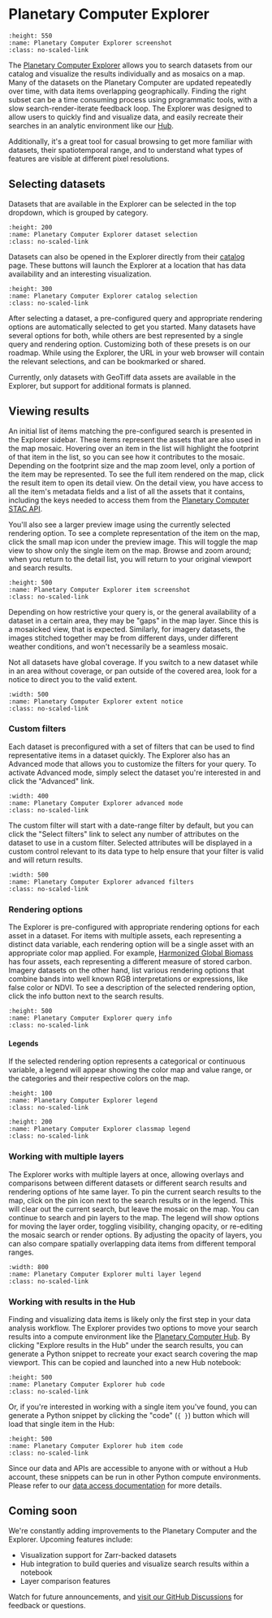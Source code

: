 # Planetary Computer Explorer

```{image} images/explorer-docs.jpg
:height: 550
:name: Planetary Computer Explorer screenshot
:class: no-scaled-link
```

The [Planetary Computer Explorer][1] allows you to search datasets from our
catalog and visualize the results individually and as mosaics on a map. Many of
the datasets on the Planetary Computer are updated repeatedly over time, with
data items overlapping geographically. Finding the right subset can be a time
consuming process using programmatic tools, with a slow search-render-iterate
feedback loop. The Explorer was designed to allow users to quickly find and
visualize data, and easily recreate their searches in an analytic environment
like our [Hub][pc-docs-hub].

Additionally, it's a great tool for casual browsing to get more familiar with
datasets, their spatiotemporal range, and to understand what types of
features are visible at different pixel resolutions.

## Selecting datasets

Datasets that are available in the Explorer can be selected in the top dropdown,
which is grouped by category.

```{image} images/explorer-ds.jpg
:height: 200
:name: Planetary Computer Explorer dataset selection
:class: no-scaled-link
```

Datasets can also be opened in the Explorer directly from their
[catalog][pc-catalog] page. These buttons will launch the Explorer at a
location that has data availability and an interesting visualization.

```{image} images/explorer-launch.jpg
:height: 300
:name: Planetary Computer Explorer catalog selection
:class: no-scaled-link
```

After selecting a dataset, a pre-configured query and appropriate rendering
options are automatically selected to get you started. Many datasets have
several options for both, while others are best represented by a single query
and rendering option. Customizing both of these presets is on our roadmap.
While using the Explorer, the URL in your web browser will contain the relevant
selections, and can be bookmarked or shared.

Currently, only datasets with GeoTiff data assets are available in the Explorer,
but support for additional formats is planned.

## Viewing results

An initial list of items matching the pre-configured search is presented in the
Explorer sidebar. These items represent the assets that are also used in the map
mosaic. Hovering over an item in the list will highlight the footprint of that
item in the list, so you can see how it contributes to the mosaic. Depending on
the footprint size and the map zoom level, only a portion of the item may be
represented. To see the full item rendered on the map, click the result item to
open its detail view. On the detail view, you have access to all the item's
metadata fields and a list of all the assets that it contains, including the
keys needed to access them from the [Planetary Computer STAC API][pc-docs-api].

You'll also see a larger preview image using the currently selected rendering
option. To see a complete representation of the item on the map, click the small
map icon under the preview image. This will toggle the map view to show only the
single item on the map. Browse and zoom around; when you return to the detail
list, you will return to your original viewport and search results.

```{image} images/explorer-item.png
:height: 500
:name: Planetary Computer Explorer item screenshot
:class: no-scaled-link
```

Depending on how restrictive your query is, or the general availability of
a dataset in a certain area, they may be "gaps" in the map layer. Since this is
a mosaicked view, that is expected. Similarly, for imagery datasets, the images
stitched together may be from different days, under different weather
conditions, and won't necessarily be a seamless mosaic.

Not all datasets have global coverage. If you switch to a new dataset while in
an area without coverage, or pan outside of the covered area, look for a notice
to direct you to the valid extent.

```{image} images/explorer-extent.png
:width: 500
:name: Planetary Computer Explorer extent notice
:class: no-scaled-link
```

### Custom filters

Each dataset is preconfigured with a set of filters that can be used to find
representative items in a dataset quickly. The Explorer also has an Advanced mode
that allows you to customize the filters for your query. To activate Advanced mode, simply select the dataset you're interested in and click the "Advanced" link.

```{image} images/explorer-advanced.jpg
:width: 400
:name: Planetary Computer Explorer advanced mode
:class: no-scaled-link
```

The custom filter will start with a date-range filter by default, but you can
click the "Select filters" link to select any number of attributes on the
dataset to use in a custom filter. Selected attributes will be displayed in a
custom control relevant to its data type to help ensure that your filter is
valid and will return results.

```{image} images/explorer-advanced-filters.jpg
:width: 500
:name: Planetary Computer Explorer advanced filters
:class: no-scaled-link
```

### Rendering options

The Explorer is pre-configured with appropriate rendering options for each asset
in a dataset. For items with multiple assets, each representing a distinct data
variable, each rendering option will be a single asset with an appropriate color
map applied. For example, [Harmonized Global Biomass][hgb] has four assets, each
representing a different measure of stored carbon. Imagery datasets on the other
hand, list various rendering options that combine bands into well known RGB
interpretations or expressions, like false color or NDVI. To see a description of the
selected rendering option, click the info button next to the search results.

```{image} images/explorer-queryinfo.png
:height: 500
:name: Planetary Computer Explorer query info
:class: no-scaled-link
```

#### Legends

If the selected rendering option represents a categorical or continuous variable,
a legend will appear showing the color map and value range, or the categories and their respective colors on the map.

```{image} images/explorer-legend.jpg
:height: 100
:name: Planetary Computer Explorer legend
:class: no-scaled-link
```

```{image} images/explorer-legend-class.jpg
:height: 200
:name: Planetary Computer Explorer classmap legend
:class: no-scaled-link
```

### Working with multiple layers

The Explorer works with multiple layers at once, allowing overlays and comparisons
between different datasets or different search results and rendering options of hte same layer. To pin the current search results to the map, click on the pin icon next to the search results or in the legend. This will clear out the current search, but leave the mosaic on the map. You can continue to search and pin layers to the map. The legend will show options for moving the layer order, toggling visibility, changing opacity, or re-editing the mosaic search or render options. By adjusting the opacity of layers, you can also compare spatially overlapping data items from different temporal ranges.

```{image} images/explorer-pinned-layers-sm.png
:width: 800
:name: Planetary Computer Explorer multi layer legend
:class: no-scaled-link
```

### Working with results in the Hub

Finding and visualizing data items is likely only the first step in your data
analysis workflow. The Explorer provides two options to move your search results
into a compute environment like the [Planetary Computer Hub][pc-docs-hub]. By
clicking "Explore results in the Hub" under the search results, you can generate
a Python snippet to recreate your exact search covering the map
viewport. This can be copied and launched into a new Hub notebook:

```{image} images/explorer-hub.png
:height: 500
:name: Planetary Computer Explorer hub code
:class: no-scaled-link
```

Or, if you're interested in working with a single item you've found, you can
generate a Python snippet by clicking the "code" (`{ }`) button which will load
that single item in the Hub:

```{image} images/explorer-item-hub.png
:height: 500
:name: Planetary Computer Explorer hub item code
:class: no-scaled-link
```

Since our data and APIs are accessible to anyone with or without a Hub account,
these snippets can be run in other Python compute environments. Please refer to
our [data access documentation][pc-docs-sas] for more details.

## Coming soon

We're constantly adding improvements to the Planetary Computer and the Explorer. Upcoming features include:

- Visualization support for Zarr-backed datasets
- Hub integration to build queries and visualize search results within a notebook
- Layer comparison features

Watch for future announcements, and [visit our GitHub Discussions](https://github.com/microsoft/PlanetaryComputer/discussions) for feedback or questions.

[1]: https://planetarycomputer.microsoft.com/explore
[pc-docs-hub]: https://planetarycomputer.microsoft.com/docs/overview/environment
[pc-docs-api]: https://planetarycomputer.microsoft.com/docs/quickstarts/reading-stac/
[pc-docs-sas]: https://planetarycomputer.microsoft.com/docs/concepts/sas/
[pc-catalog]: https://planetarycomputer.microsoft.com/catalog
[hgb]: https://planetarycomputer.microsoft.com/dataset/hgb
